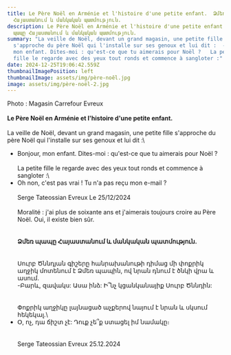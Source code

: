 ```yaml
---
title: Le Père Noël en Arménie et l'histoire d'une petite enfant.  Ձմեռ պապը
  Հայաստանում և մանկական պատմություն.
description: Le Père Noël en Arménie et l'histoire d'une petite enfant.  Ձմեռ
  պապը Հայաստանում և մանկական պատմություն.
summary: "La veille de Noël, devant un grand magasin, une petite fille
  s'approche du père Noël qui l'installe sur ses genoux et lui dit :  - Bonjour,
  mon enfant. Dites-moi : qu'est-ce que tu aimerais pour Noël ?   La petite
  fille le regarde avec des yeux tout ronds et commence à sangloter :"
date: 2024-12-25T19:06:42.559Z
thumbnailImagePosition: left
thumbnailImage: assets/img/père-noêl.jpg
image: assets/img/père-noël-2.jpg
---
```

P﻿hoto : Magasin Carrefour Evreux\
\
**Le Père Noël en Arménie et l'histoire d'une petite enfant.**\
\
La veille de Noël, devant un grand magasin, une petite fille s'approche du père Noël qui l'installe sur ses genoux et lui dit :\

* Bonjour, mon enfant. Dites-moi : qu'est-ce que tu aimerais pour Noël ?\
  \
  La petite fille le regarde avec des yeux tout ronds et commence à sangloter :\
* Oh non, c'est pas vrai ! Tu n'a pas reçu mon e-mail ?\
  \
  Serge Tateossian Evreux Le 25/12/2024\
  \
  Moralité : j'ai plus de soixante ans et j'aimerais toujours croire au Père Noël. Oui, il existe bien sûr.\
  \
  **\
  Ձմեռ պապը Հայաստանում և մանկական պատմություն.**\
  \
  \
  Սուրբ Ծննդյան գիշերը հանրախանութի դիմաց մի փոքրիկ աղջիկ մոտենում է Ձմեռ պապին, ով նրան դնում է ծնկի վրա և ասում.\
  -Բարև, զավակս: Ասա ինձ: Ի՞նչ կցանկանայիք Սուրբ Ծննդին:\
  \
  \
  Փոքրիկ աղջիկը լայնացած աչքերով նայում է նրան և սկսում հեկեկալ.\
* Օ, ոչ, դա ճիշտ չէ: Դուք չե՞ք ստացել իմ նամակը։\
  \
  \
  Serge Tateossian Evreux 25.12.2024